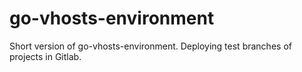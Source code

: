# go-vhosts-environment
Short version of go-vhosts-environment. Deploying test branches of projects in Gitlab.
